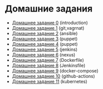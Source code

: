 # Домашние задания

- [Домашнее задание 0](01-introduction/README.md#домашнее-задание) (introduction)
- [Домашнее задание 1](02-tools/README.md#домашнее-задание-1) (git,vagrnat)
- [Домашнее задание 2](03-4-ansible/README.md#домашнее-задание-2) (ansible)
- [Домашнее задание 3](05-puppet/README.md#домашнее-задание-4) (puppet)
- [Домашнее задание 4](06-puppet/README.md#домашнее-задание-5) (puppet)
- [Домашнее задание 5](07-jenkins/README.md#домашнее-задание-6) (jenkins)
- [Домашнее задание 6](08-nexus/README.md#домашнее-задание-7) (nexus)
- [Домашнее задание 7](09-docker/README.md#домашнее-задание-8) (Dockerfile)
- [Домашнее задание 8](10-pipeline/README.md#домашнее-задание-9) (Jenkinsfile)
- [Домашнее задание 9](12-docker-compose/README.md#домашнее-задание-10) (docker-compose)
- [Домашнее задание 10](13-github-actions/README.md#домашнее-задание-11) (github-actions)
- [Домашнее задание 11](14-kubernetes/README.md#домашнее-задание-12) (kubernetes)